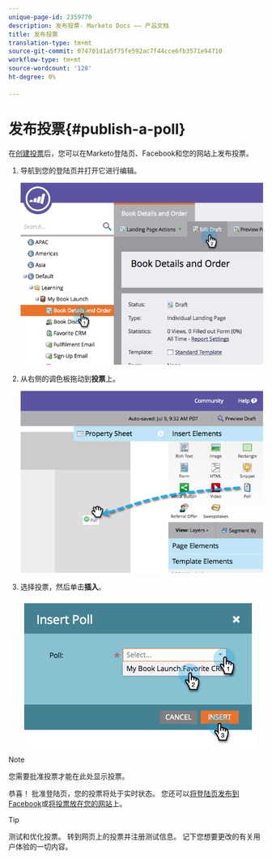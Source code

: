 ```yaml
---
unique-page-id: 2359770
description: 发布投票- Marketo Docs —— 产品文档
title: 发布投票
translation-type: tm+mt
source-git-commit: 074701d1a5f75fe592ac7f44cce6fb3571e94710
workflow-type: tm+mt
source-wordcount: '128'
ht-degree: 0%

---
```



# 发布投票{#publish-a-poll}

在[创建投票](/help/marketo/product-docs/demand-generation/social/creating-a-poll/create-a-poll.md)后，您可以在Marketo登陆页、Facebook和您的网站上发布投票。

1. 导航到您的登陆页并打开它进行编辑。

   ![](assets/image2014-9-19-10-3a45-3a23.png)

1. 从右侧的调色板拖动到&#x200B;**投票**&#x200B;上。

   ![](assets/image2014-9-19-10-3a45-3a50.png)

1. 选择投票，然后单击&#x200B;**插入**。

   ![](assets/image2014-9-19-10-3a45-3a58.png)

>[!NOTE]
>
>您需要批准投票才能在此处显示投票。

恭喜！ 批准登陆页，您的投票将处于实时状态。 您还可以[将登陆页发布到Facebook](/help/marketo/product-docs/demand-generation/facebook/publish-landing-pages-to-facebook.md)或[将投票放在您的网站](/help/marketo/product-docs/demand-generation/social/social-functions/deploy-social-on-your-website.md)上。

>[!TIP]
>
>测试和优化投票。 转到网页上的投票并注册测试信息。 记下您想要更改的有关用户体验的一切内容。

